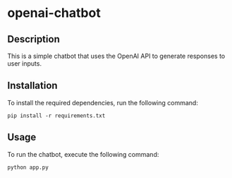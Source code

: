 # openai-chatbot

## Description

This is a simple chatbot that uses the OpenAI API to generate responses to user inputs. 

## Installation

To install the required dependencies, run the following command:

```
pip install -r requirements.txt
```

## Usage

To run the chatbot, execute the following command:

```
python app.py
```